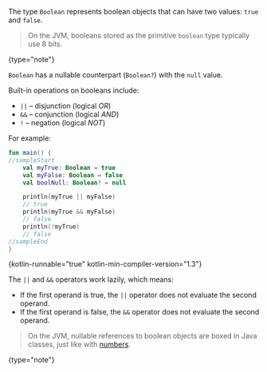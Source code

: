 [//]: # (title: Booleans)

The type `Boolean` represents boolean objects that can have two values: `true` and `false`. 

> On the JVM, booleans stored as the primitive `boolean` type typically use 8 bits.
>
{type="note"}

`Boolean` has a nullable counterpart (`Boolean?`) with the `null` value.

Built-in operations on booleans include:

* `||` – disjunction (logical _OR_)
* `&&` – conjunction (logical _AND_)
* `!` – negation (logical _NOT_)

For example:

```kotlin
fun main() {
//sampleStart
    val myTrue: Boolean = true
    val myFalse: Boolean = false
    val boolNull: Boolean? = null

    println(myTrue || myFalse)
    // true
    println(myTrue && myFalse)
    // false
    println(!myTrue)
    // false
//sampleEnd
}
```
{kotlin-runnable="true" kotlin-min-compiler-version="1.3"}

The `||` and `&&` operators work lazily, which means:

* If the first operand is true, the `||` operator does not evaluate the second operand.
* If the first operand is false, the `&&` operator does not evaluate the second operand.

> On the JVM, nullable references to boolean objects are boxed in Java classes, just like with [numbers](numbers.md#numbers-representation-on-the-jvm).
>
{type="note"}